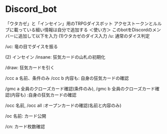 # Discord_bot

「ウタカゼ」と「インセイン」用のTRPGダイスボット
アクセストークンとルルブに載っている細い情報は自分で追加する
＜使い方＞
このbotをDiscordのメンバーに追加して以下を入力
(1)ウタカゼのダイス入力
   /u: 通常のダイス判定
   
  /uc: 竜の目でダイスを振る
  
(2) インセイン
/insane: 狂気カードの山札の初期化

/draw: 狂気カードを引く

/ccc a 名前、条件のみ /ccc b 内容も: 自身の狂気カードの確認

/gmc a 全員のクローズカード確認(条件のみ), /gmc b 全員のクローズカード確認(内容も) :自身の狂気カードの確認

/occ 名前, /occ all :オープンカードの確認(名前と内容のみ) 

/oc 名前: カード公開

/cn: カード枚数確認
